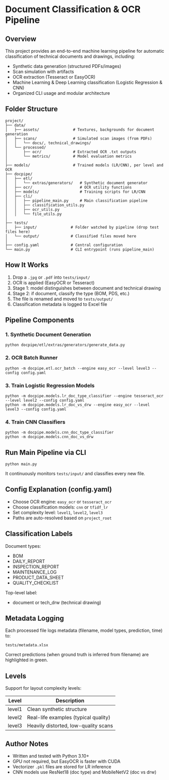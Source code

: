# Document Classification & OCR Pipeline

## Overview

This project provides an end-to-end machine learning pipeline for automatic classification of technical documents and drawings, including:

- Synthetic data generation (structured PDFs/images)
- Scan simulation with artifacts
- OCR extraction (Tesseract or EasyOCR)
- Machine Learning & Deep Learning classification (Logistic Regression & CNN)
- Organized CLI usage and modular architecture

## Folder Structure

```
project/
├── data/
│   ├── assets/               # Textures, backgrounds for document generation
│   ├── scans/                # Simulated scan images (from PDFs)
│   │   └── docs/, technical_drawings/
│   └── processed/
│       ├── ocr/              # Extracted OCR .txt outputs
│       └── metrics/          # Model evaluation metrics
│
├── models/                   # Trained models (LR/CNN), per level and OCR
├── docpipe/
│   ├── etl/
│   │   └── extras/generators/   # Synthetic document generator
│   ├── ocr/                     # OCR utility functions
│   ├── models/                  # Training scripts for LR/CNN
│   ├── cli/
│   │   ├── pipeline_main.py     # Main classification pipeline
│   │   ├── classification_utils.py
│   │   ├── ocr_utils.py
│   │   └── file_utils.py
│
├── tests/
│   ├── input/               # Folder watched by pipeline (drop test files here)
│   └── output/              # Classified files moved here
│
├── config.yaml              # Central configuration
└── main.py                  # CLI entrypoint (runs pipeline_main)
```

## How It Works

1. Drop a `.jpg` or `.pdf` into `tests/input/`
2. OCR is applied (EasyOCR or Tesseract)
3. Stage 1: model distinguishes between document and technical drawing
4. Stage 2: if document, classify the type (BOM, PDS, etc.)
5. The file is renamed and moved to `tests/output/`
6. Classification metadata is logged to Excel file

## Pipeline Components

### 1. Synthetic Document Generation
```
python docpipe/etl/extras/generators/generate_data.py
```

### 2. OCR Batch Runner
```
python -m docpipe.etl.ocr_batch --engine easy_ocr --level level3 --config config.yaml
```

### 3. Train Logistic Regression Models
```
python -m docpipe.models.lr_doc_type_classifier --engine tesseract_ocr --level level2 --config config.yaml
python -m docpipe.models.lr_doc_vs_drw --engine easy_ocr --level level3 --config config.yaml
```

### 4. Train CNN Classifiers
```
python -m docpipe.models.cnn_doc_type_classifier
python -m docpipe.models.cnn_doc_vs_drw
```

## Run Main Pipeline via CLI

```
python main.py
```

It continuously monitors `tests/input/` and classifies every new file.

## Config Explanation (config.yaml)

- Choose OCR engine: `easy_ocr` or `tesseract_ocr`
- Choose classification models: `cnn` or `tfidf_lr`
- Set complexity level: `level1`, `level2`, `level3`
- Paths are auto-resolved based on `project_root`

## Classification Labels

Document types:

- BOM
- DAILY_REPORT
- INSPECTION_REPORT
- MAINTENANCE_LOG
- PRODUCT_DATA_SHEET
- QUALITY_CHECKLIST

Top-level label:
- document or tech_drw (technical drawing)

## Metadata Logging

Each processed file logs metadata (filename, model types, prediction, time) to:
```
tests/metadata.xlsx
```
Correct predictions (when ground truth is inferred from filename) are highlighted in green.

## Levels

Support for layout complexity levels:

| Level   | Description                  |
|---------|------------------------------|
| level1  | Clean synthetic structure     |
| level2  | Real-life examples (typical quality)    |
| level3  | Heavily distorted, low-quality scans  |


## Author Notes

- Written and tested with Python 3.10+
- GPU not required, but EasyOCR is faster with CUDA
- Vectorizer `.pkl` files are stored for LR inference
- CNN models use ResNet18 (doc type) and MobileNetV2 (doc vs drw)
